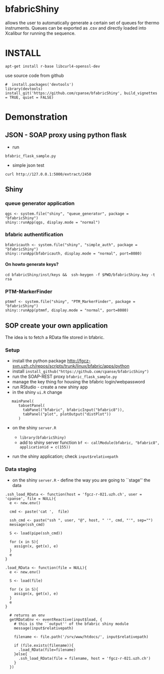 # bfabricShiny

allows the user to automatically generate a certain set of queues for thermo instruments. Queues can be exported as .csv and directly loaded into Xcalibur for running the sequence.


# INSTALL

```{bash}
apt-get install r-base libcurl4-openssl-dev 
```

use source code from github

```{r}
#  install.packages('devtools')
library(devtools)
install_git('https://github.com/cpanse/bfabricShiny', build_vignettes = TRUE, quiet = FALSE)
```


# Demonstration
## JSON - SOAP proxy using python flask

- run

```{bash}
bfabric_flask_sample.py 
```

- simple json test 

```{bash}
curl http://127.0.0.1:5000/extract/2450
```

## Shiny

### queue generator application

```{r}
qgs <- system.file("shiny", "queue_generator", package = "bfabricShiny")
shiny::runApp(qgs, display.mode = "normal")
```


### bfabric authentification
```{r}
bfabricauth <- system.file("shiny", "simple_auth", package = "bfabricShiny")
shiny::runApp(bfabricauth, display.mode = "normal", port=8080)
```
#### On howto generate keys?

```{sh}
cd bfabricShiny/inst/keys &&  ssh-keygen -f $PWD/bfabricShiny.key -t rsa
```

### PTM-MarkerFinder 

```{r}
ptmmf <- system.file("shiny", "PTM_MarkerFinder", package = "bfabricShiny")
shiny::runApp(ptmmf, display.mode = "normal", port=8080)
```



## SOP create your own application

The idea is to fetch a RData file stored in bfabric.

### Setup


* install the python package http://fgcz-svn.uzh.ch/repos/scripts/trunk/linux/bfabric/apps/python
* install `install_github("https://github.com/cpanse/bfabricShiny")`
* run the SOAP-REST proxy `bfabric_flask_sample.py` 
* manage the key thing for housing the bfabric login/webpassword
* run RStudio - create a new shiny app
* in the shiny `ui.R` change
```{r}
   mainPanel(
      tabsetPanel(
        tabPanel("bfabric", bfabricInput("bfabric8")),
        tabPanel("plot", plotOutput("distPlot"))
      )
```
* on the shiny `server.R`
  * ```library(bfabricShiny)```
  * add to shiny server function ```bf <- callModule(bfabric, "bfabric8",  applicationid = c(155))```

* run the shiny application; check `input$relativepath`


### Data staging
* on the shiny `server.R` - define the way you are going to ``stage'' the data

```{r}
.ssh_load_RData <- function(host = 'fgcz-r-021.uzh.ch', user = 'cpanse', file = NULL){
  e <- new.env()

  cmd <- paste('cat ',  file)

  ssh_cmd <- paste("ssh ", user, "@", host, " '", cmd, "'", sep="")
  message(ssh_cmd)

  S <- load(pipe(ssh_cmd))

  for (x in S){
    assign(x, get(x), e)
  }
  e
}

.load_RData <- function(file = NULL){
  e <- new.env()

  S <- load(file)

  for (x in S){
    assign(x, get(x), e)
  }
  e
}
```


```{r}
  # returns an env
  getRDataEnv <- eventReactive(input$load, {
    # this is the ``output'' of the bfabric shiny module
    message(input$relativepath)

    filename <- file.path('/srv/www/htdocs/', input$relativepath)

    if (file.exists(filename)){
      .load_RData(file=filename)
    }else{
      .ssh_load_RData(file = filename, host = 'fgcz-r-021.uzh.ch')
    }
  })
```


